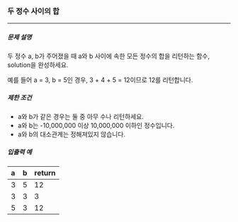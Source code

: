 ### 두 정수 사이의 합

***

##### 문제 설명

두 정수 a, b가 주어졌을 때 a와 b 사이에 속한 모든 정수의 합을 리턴하는 함수, solution을 완성하세요.

예를 들어 a = 3, b = 5인 경우, 3 + 4 + 5 = 12이므로 12를 리턴합니다.

##### 제한 조건

* a와 b가 같은 경우는 둘 중 아무 수나 리턴하세요.
* a와 b는 -10,000,000 이상 10,000,000 이하인 정수입니다.
* a와 b의 대소관계는 정해져있지 않습니다.

##### 입출력 예
a|	b|	return|
|:--|:--|:--
3|	5|	12|
3	|3|	3|
5|	3|	12|
